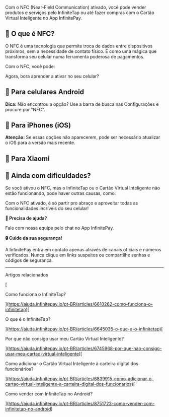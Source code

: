 Com o NFC (Near-Field Communication) ativado, você pode vender produtos e serviços pelo InfiniteTap ou até fazer compras com o Cartão Virtual Inteligente no App InfinitePay.

## **📱 O que é NFC?**

O NFC é uma tecnologia que permite troca de dados entre dispositivos próximos, sem a necessidade de contato físico. É como uma mágica que transforma seu celular numa ferramenta poderosa de pagamentos.

Com o NFC, você pode:

Agora, bora aprender a ativar no seu celular?

## **🤖 Para celulares Android**

**Dica:** Não encontrou a opção? Use a barra de busca nas Configurações e procure por "NFC".

## **🍎 Para iPhones (iOS)**

**Atenção:** Se essas opções não aparecerem, pode ser necessário atualizar o iOS para a versão mais recente.

## **📱 Para Xiaomi**

## **🚧 Ainda com dificuldades?**

Se você ativou o NFC, mas o InfiniteTap ou o Cartão Virtual Inteligente não estão funcionando, pode haver outras causas, como:

Com o NFC ativado, é só partir pro abraço e aproveitar todas as funcionalidades incríveis do seu celular!

**🔔 Precisa de ajuda?**

Fale com nossa equipe pelo chat no App InfinitePay.

**🔒 Cuide da sua segurança!**

A InfinitePay entra em contato apenas através de canais oficiais e números verificados. Nunca clique em links suspeitos ou compartilhe senhas e códigos de segurança.

___

Artigos relacionados

[

Como funciona o InfiniteTap?

](https://ajuda.infinitepay.io/pt-BR/articles/6610262-como-funciona-o-infinitetap)[

O que é o InfiniteTap?

](https://ajuda.infinitepay.io/pt-BR/articles/6645035-o-que-e-o-infinitetap)[

Por que não consigo usar meu Cartão Virtual Inteligente?

](https://ajuda.infinitepay.io/pt-BR/articles/6745968-por-que-nao-consigo-usar-meu-cartao-virtual-inteligente)[

Como adicionar o Cartão Virtual Inteligente à carteira digital dos funcionários?

](https://ajuda.infinitepay.io/pt-BR/articles/6839915-como-adicionar-o-cartao-virtual-inteligente-a-carteira-digital-dos-funcionarios)[

Como vender com InfiniteTap no Android?

](https://ajuda.infinitepay.io/pt-BR/articles/8751723-como-vender-com-infinitetap-no-android)